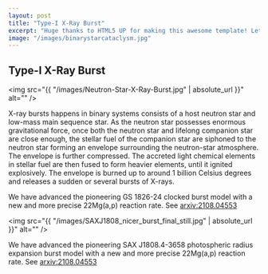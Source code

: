 ```yaml
---
layout: post
title: "Type-I X-Ray Burst"
excerpt: "Huge thanks to HTML5 UP for making this awesome template! Let's see what it can do"
image: "/images/binarystarcataclysm.jpg"
---
```

## Type-I X-Ray Burst

<span class="image left"><img src="{{ "/images/Neutron-Star-X-Ray-Burst.jpg" | absolute_url }}" alt="" /></span>

X-ray bursts happens in binary systems consists of a host neutron star and low-mass main sequence star. As the neutron star possesses enormous gravitational force, once both the neutron star and lifelong companion star are close enough, the stellar fuel of the companion star are siphoned to the neutron star forming an envelope surrounding the neutron-star atmosphere. The envelope is further compressed. The accreted light chemical elements in stellar fuel are then fused to form heavier elements, until it ignited explosively. The envelope is burned up to around 1 billion Celsius degrees and releases a sudden or several bursts of X-rays.

We have advanced the pioneering GS 1826-24 clocked burst model with a new and more precise 22Mg(a,p) reaction rate. See [arxiv:2108.04553](https://arxiv.org/abs/2108.04553/) 


<span class="image left"><img src="{{ "/images/SAXJ1808_nicer_burst_final_still.jpg" | absolute_url }}" alt="" /></span>

We have advanced the pioneering SAX J1808.4-3658 photospheric radius expansion burst model with a new and more precise 22Mg(a,p) reaction rate.  See [arxiv:2108.04553](https://arxiv.org/abs/2108.04553/) 
